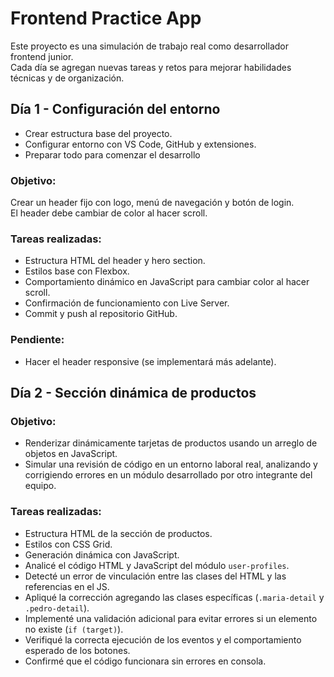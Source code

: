 # Frontend Practice App

Este proyecto es una simulación de trabajo real como desarrollador frontend junior.  
Cada día se agregan nuevas tareas y retos para mejorar habilidades técnicas y de organización.

## Día 1 - Configuración del entorno
- Crear estructura base del proyecto.
- Configurar entorno con VS Code, GitHub y extensiones.
- Preparar todo para comenzar el desarrollo

### Objetivo:
Crear un header fijo con logo, menú de navegación y botón de login.  
El header debe cambiar de color al hacer scroll.

### Tareas realizadas:
- Estructura HTML del header y hero section.
- Estilos base con Flexbox.
- Comportamiento dinámico en JavaScript para cambiar color al hacer scroll.
- Confirmación de funcionamiento con Live Server.
- Commit y push al repositorio GitHub.

### Pendiente:
- Hacer el header responsive (se implementará más adelante).

## Día 2 - Sección dinámica de productos

### Objetivo:
- Renderizar dinámicamente tarjetas de productos usando un arreglo de objetos en JavaScript.
- Simular una revisión de código en un entorno laboral real, analizando y corrigiendo errores en un módulo desarrollado por otro integrante del equipo.

### Tareas realizadas:
- Estructura HTML de la sección de productos.
- Estilos con CSS Grid.
- Generación dinámica con JavaScript.
- Analicé el código HTML y JavaScript del módulo `user-profiles`.
- Detecté un error de vinculación entre las clases del HTML y las referencias en el JS.
- Apliqué la corrección agregando las clases específicas (`.maria-detail` y `.pedro-detail`).
- Implementé una validación adicional para evitar errores si un elemento no existe (`if (target)`).
- Verifiqué la correcta ejecución de los eventos y el comportamiento esperado de los botones.
- Confirmé que el código funcionara sin errores en consola.